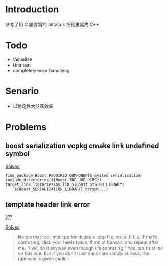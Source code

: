 # Introduction

參考了用 C 語言寫的 pittacus 把他重寫成 C++

# Todo

- Visualize
- Unit test
- completely error handleing

# Senario

- 以穩定性大於高效率

# Problems

## boost serialization vcpkg cmake link undefined symbol

[Solved](https://github.com/microsoft/vcpkg/issues/4481#issuecomment-503912053)

```=
find_package(Boost REQUIRED COMPONENTS system serialization)
include_directories(${Boost_INCLUDE_DIRS})
target_link_libraries(my_lib ${Boost_SYSTEM_LIBRARY}
    ${Boost_SERIALIZATION_LIBRARY} bcrypt...)
```

## template header link error

[???](https://stackoverflow.com/questions/495021/why-can-templates-only-be-implemented-in-the-header-file)

[Solved](https://isocpp.org/wiki/faq/templates#templates-defn-vs-decl)

> Notice that foo-impl.cpp #includes a .cpp file, not a .h file. If that’s confusing, click your heels twice, think of Kansas, and repeat after me, “I will do it anyway even though it’s confusing.” You can trust me on this one. But if you don’t trust me or are simply curious, the rationale is given earlier.
